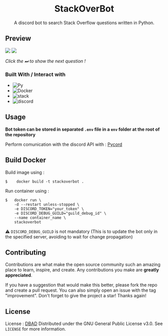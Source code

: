 
<div align="center">
  <h1 align="center">StackOverBot</h1>

  <p align="center">
    A discord bot to search Stack Overflow questions written in Python.
  </p>
</div>

## Preview
![](https://i.ibb.co/VWXPGW5/image-2022-05-07-202341359.png)
![](https://i.ibb.co/PG68bZm/image-2022-05-07-002807207.png)

*Click the ⏭ to show the next question !*


### Built With / Interact with
* ![Py](https://img.shields.io/badge/Python-14354C?style=for-the-badge&logo=python&logoColor=white)
* ![Docker](https://img.shields.io/badge/RStudio-75AADB?style=for-the-badge&logo=RStudio&logoColor=white)
* ![stack](https://img.shields.io/badge/Stack_Overflow-FE7A16?style=for-the-badge&logo=stack-overflow&logoColor=white)
* ![discord](https://img.shields.io/badge/Discord-7289DA?style=for-the-badge&logo=discord&logoColor=white)


## Usage

**Bot token can be stored in separated `.env` file in a `env` folder at the root of the repository**

Perform comunication with the discord API with : [Pycord](https://github.com/Pycord-Development/pycord)


## Build Docker

Build image using : 
```
$    docker build -t stackoverbot .
```
Run container using : 
```
$   docker run \
    -d --restart unless-stopped \
    -e DISCORD_TOKEN="your_token" \
    -e DISCORD_DEBUG_GUILD="guild_debug_id" \
    --name container_name \
    stackoverbot
```
⚠ `DISCORD_DEBUG_GUILD` is not mandatory (This is to update the bot only in the specified server, avoiding to wait for change propagation)

## Contributing

Contributions are what make the open source community such an amazing place to learn, inspire, and create. Any contributions you make are **greatly appreciated**.

If you have a suggestion that would make this better, please fork the repo and create a pull request. You can also simply open an issue with the tag "improvement".
Don't forget to give the project a star! Thanks again!

## License

License : [DBAD](https://github.com/philsturgeon/dbad)
Distributed under the GNU General Public License v3.0. See `LICENSE` for more information.













